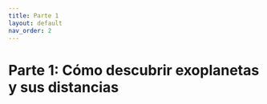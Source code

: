 ```yaml
---
title: Parte 1
layout: default
nav_order: 2
---
```


# Parte 1: Cómo descubrir exoplanetas y sus distancias
